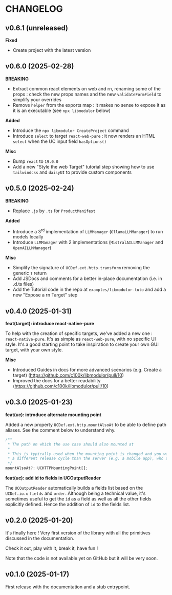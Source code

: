 # CHANGELOG

## v0.6.1 (unreleased)

**Fixed**

- Create project with the latest version

## v0.6.0 (2025-02-28)

**BREAKING**

- Extract common react elements on web and rn, renaming some of the props : check the new props names and the new `validateFormField` to simplify your overrides
- Remove `helper` from the exports map : it makes no sense to expose it as it is an executable (see `npx libmodulor` below)

**Added**

- Introduce the `npx libmodulor CreateProject` command
- Introduce `select` to target `react-web-pure` : it now renders an HTML `select` when the UC input field `hasOptions()`

**Misc**

- Bump `react` to `19.0.0`
- Add a new "Style the web Target" tutorial step showing how to use `tailwindcss` and `daisyUI` to provide custom components

## v0.5.0 (2025-02-24)

**BREAKING**

- Replace `.js` by `.ts` for `ProductManifest`

**Added**

- Introduce a 3<sup>rd</sup> implementation of `LLMManager` (`OllamaLLMManager`) to run models locally
- Introduce `LLMManager` with 2 implementations (`MistralAILLMManager` and `OpenAILLMManager`)

**Misc**

- Simplify the signature of `UCDef.ext.http.transform` removing the generic `T` return
- Add JSDocs and comments for a better in-place documentation (i.e. in .d.ts files)
- Add the Tutorial code in the repo at `examples/libmodulor-tuto` and add a new "Expose a rn Target" step

## v0.4.0 (2025-01-31)

**feat(target): introduce react-native-pure**

To help with the creation of specific targets, we've added a new one : `react-native-pure`. It's as simple as `react-web-pure`, with no specific UI style. It's a good starting point to take inspiration to create your own GUI target, with your own style.

**Misc**

- Introduced Guides in docs for more advanced scenarios (e.g. Create a target) (https://github.com/c100k/libmodulor/pull/10)
- Improved the docs for a better readability (https://github.com/c100k/libmodulor/pull/10)

## v0.3.0 (2025-01-23)

**feat(uc): introduce alternate mounting point**

Added a new property `UCDef.ext.http.mountAlsoAt` to be able to define path aliases. See the comment below to understand why.

```typescript
/**
 * The path on which the use case should also mounted at
 *
 * This is typically used when the mounting point is changed and you want to maintain a "legacy" endpoint for clients having
 * a different release cycle than the server (e.g. a mobile app), who are still calling the old endpoint.
 */
mountAlsoAt?: UCHTTPMountingPoint[];
```

**feat(uc): add id to fields in UCOutputReader**

The `UCOutputReader` automatically builds a fields list based on the `UCDef.io.o` `fields` and `order`. Although being a technical value, it's sometimes useful to get the `id` as a field as well as all the other fields explicitly defined. Hence the addition of `id` to the fields list.

## v0.2.0 (2025-01-20)

It's finally here ! Very first version of the library with all the primitives discussed in the documentation.

Check it out, play with it, break it, have fun !

Note that the code is not available yet on GitHub but it will be very soon.

## v0.1.0 (2025-01-17)

First release with the documentation and a stub entrypoint.
